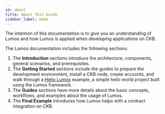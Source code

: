 ```yaml
---
id: about
title: About This Guide
sidebar_label: Home
---
```

The intention of this documentation is to give you an understanding of Lumos and how Lumos is applied when developing applications on CKB. <!--This documentation guide offers the informational content to help you get started developing CKB DApps on the Lumos framework.-->

The Lumos documentation includes the following sections:

1. The **Introduction** sections introduce the architecture, components, general scenarios, and prerequisites.
2. The **Getting Started** sections include the guides to prepare the development environment, install a CKB node, create accounts, and walk through a [Hello Lumos](../preparation/hellolumos) example, a simple hello world project built using the Lumos framework.
3. The **Guides** sections have more details about the basic concepts, workflows, and examples about the usage of Lumos.
4. The **Final Example** introduces how Lumos helps with a contract integration on CKB.
